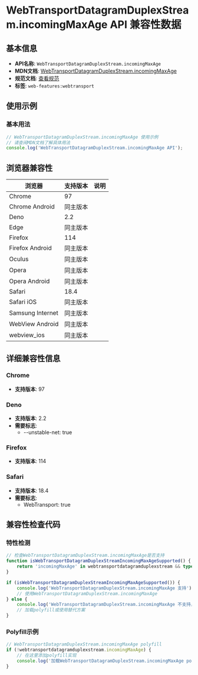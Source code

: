# WebTransportDatagramDuplexStream.incomingMaxAge API 兼容性数据

## 基本信息

- **API名称**: `WebTransportDatagramDuplexStream.incomingMaxAge`
- **MDN文档**: [WebTransportDatagramDuplexStream.incomingMaxAge](https://developer.mozilla.org/docs/Web/API/WebTransportDatagramDuplexStream/incomingMaxAge)
- **规范文档**: [查看规范](https://w3c.github.io/webtransport/#dom-webtransportdatagramduplexstream-incomingmaxage)
- **标签**: `web-features:webtransport`

## 使用示例

### 基本用法

```javascript
// WebTransportDatagramDuplexStream.incomingMaxAge 使用示例
// 请查阅MDN文档了解具体用法
console.log('WebTransportDatagramDuplexStream.incomingMaxAge API');
```

## 浏览器兼容性

| 浏览器 | 支持版本 | 说明 |
|--------|----------|------|
| Chrome | 97 |  |
| Chrome Android | 同主版本 |  |
| Deno | 2.2 |  |
| Edge | 同主版本 |  |
| Firefox | 114 |  |
| Firefox Android | 同主版本 |  |
| Oculus | 同主版本 |  |
| Opera | 同主版本 |  |
| Opera Android | 同主版本 |  |
| Safari | 18.4 |  |
| Safari iOS | 同主版本 |  |
| Samsung Internet | 同主版本 |  |
| WebView Android | 同主版本 |  |
| webview_ios | 同主版本 |  |

## 详细兼容性信息

### Chrome

- **支持版本**: 97

### Deno

- **支持版本**: 2.2
- **需要标志**: 
  - --unstable-net: true

### Firefox

- **支持版本**: 114

### Safari

- **支持版本**: 18.4
- **需要标志**: 
  - WebTransport: true

## 兼容性检查代码

### 特性检测

```javascript
// 检查WebTransportDatagramDuplexStream.incomingMaxAge是否支持
function isWebTransportDatagramDuplexStreamIncomingMaxAgeSupported() {
    return 'incomingMaxAge' in webtransportdatagramduplexstream && typeof webtransportdatagramduplexstream.incomingMaxAge === 'function';
}

if (isWebTransportDatagramDuplexStreamIncomingMaxAgeSupported()) {
    console.log('WebTransportDatagramDuplexStream.incomingMaxAge 支持');
    // 使用WebTransportDatagramDuplexStream.incomingMaxAge
} else {
    console.log('WebTransportDatagramDuplexStream.incomingMaxAge 不支持，需要polyfill');
    // 加载polyfill或使用替代方案
}
```

### Polyfill示例

```javascript
// WebTransportDatagramDuplexStream.incomingMaxAge polyfill
if (!webtransportdatagramduplexstream.incomingMaxAge) {
    // 在这里添加polyfill实现
    console.log('加载WebTransportDatagramDuplexStream.incomingMaxAge polyfill');
}
```

